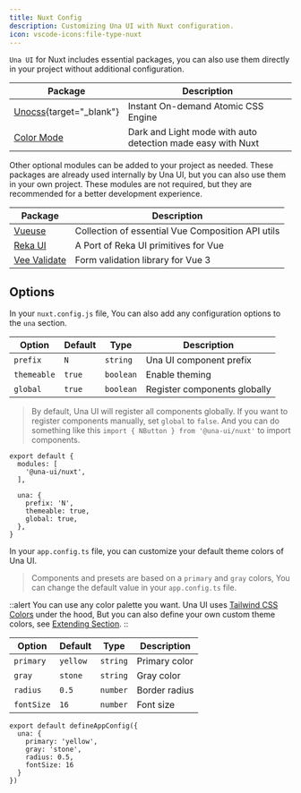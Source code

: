 ```yaml
---
title: Nuxt Config
description: Customizing Una UI with Nuxt configuration.
icon: vscode-icons:file-type-nuxt
---
```


`Una UI` for Nuxt includes essential packages, you can also use them directly in your project without additional configuration.

| Package                                        | Description                                                 |
| ---------------------------------------------- | ----------------------------------------------------------- |
| [Unocss](https://unocss.dev/){target="_blank"} | Instant On-demand Atomic CSS Engine                         |
| [Color Mode](https://color-mode.nuxtjs.org/)   | Dark and Light mode with auto detection made easy with Nuxt |

Other optional modules can be added to your project as needed. These packages are already used internally by Una UI, but you can also use them in your own project. These modules are not required, but they are recommended for a better development experience.

| Package                                               | Description                                       |
| ----------------------------------------------------- | ------------------------------------------------- |
| [Vueuse](https://vueuse.org/)                         | Collection of essential Vue Composition API utils |
| [Reka UI](https://www.reka-ui.com/)                   | A Port of Reka UI primitives for Vue              |
| [Vee Validate](https://vee-validate.logaretm.com/v4/) | Form validation library for Vue 3                 |

## Options

In your `nuxt.config.js` file, You can also add any configuration options to the `una` section.

| Option      | Default | Type      | Description                  |
| ----------- | ------- | --------- | ---------------------------- |
| `prefix`    | `N`     | `string`  | Una UI component prefix      |
| `themeable` | `true`  | `boolean` | Enable theming               |
| `global`    | `true`  | `boolean` | Register components globally |

> By default, Una UI will register all components globally. If you want to register components manually, set `global` to `false`. And you can do something like this `import { NButton } from '@una-ui/nuxt'` to import components.

```js{}[nuxt.config.js]
export default {
  modules: [
    '@una-ui/nuxt',
  ],

  una: {
    prefix: 'N',
    themeable: true,
    global: true,
  },
}
```

In your `app.config.ts` file, you can customize your default theme colors of Una UI.

> Components and presets are based on a `primary` and `gray` colors, You can change the default value in your `app.config.ts` file.

::alert
You can use any color palette you want. Una UI uses [Tailwind CSS Colors](https://tailwindcss.com/docs/customizing-colors) under the hood, But you can also define your own custom theme colors, see [Extending Section](#overriding-and-extending).
::

| Option     | Default  | Type     | Description   |
| ---------- | -------- | -------- | ------------- |
| `primary`  | `yellow` | `string` | Primary color |
| `gray`     | `stone`  | `string` | Gray color    |
| `radius`   | `0.5`    | `number` | Border radius |
| `fontSize` | `16`     | `number` | Font size     |

```ts{}[app.config.ts]
export default defineAppConfig({
  una: {
    primary: 'yellow',
    gray: 'stone',
    radius: 0.5,
    fontSize: 16
  }
})
```
